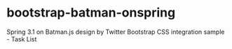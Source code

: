 bootstrap-batman-onspring
=========================

Spring 3.1 on Batman.js design by Twitter Bootstrap CSS integration sample - Task List